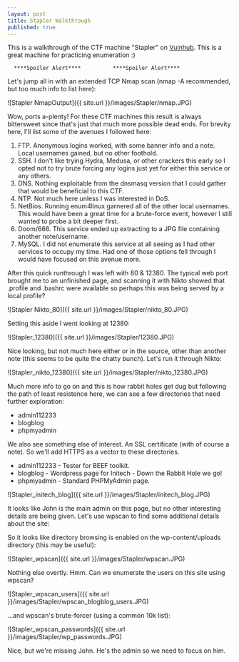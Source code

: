 ```yaml
---
layout: post
title: Stapler Walkthrough
published: true
---
```

This is a walkthrough of the CTF machine "Stapler" on [Vulnhub](https://www.vulnhub.com/entry/stapler-1,150/). This is a great machine for practicing enumeration :)


 
      ****Spoiler Alert****          ****Spoiler Alert****



Let's jump all in with an extended TCP Nmap scan (nmap -A recommended, but too much info to list here):

![Stapler NmapOutput]({{ site.url }}/images/Stapler/nmap.JPG)

Wow, ports a-plenty! For these CTF machines this result is always bittersweet since that's just that much more possible dead ends. For brevity here, I'll list some of the avenues I followed here:
	
1. FTP. Anonymous logins worked, with some banner info and a note. Local usernames gained, but no other foothold.
2. SSH. I don't like trying Hydra, Medusa, or other crackers this early so I opted not to try brute forcing any logins just yet for either this service or any others.
3. DNS. Nothing exploitable from the dnsmasq version that I could gather that would be beneficial to this CTF.
4. NTP. Not much here unless I was interested in DoS.
5. NetBios. Running enum4linux garnered all of the other local usernames. This would have been a great time for a brute-force event, however I still wanted to probe a bit deeper first.
6. Doom/666. This service ended up extracting to a JPG file containing another note/username.
7. MySQL. I did not enumerate this service at all seeing as I had other services to occupy my time. Had one of those options fell through I would have focused on this avenue more.

After this quick runthrough I was left with 80 & 12380. The typical web port brought me to an unfinished page, and scanning it with Nikto showed that .profile and .bashrc were available so perhaps this was being served by a local profile?

![Stapler Nikto_80]({{ site.url }}/images/Stapler/nikto_80.JPG)

Setting this aside I went looking at 12380:

![Stapler_12380]({{ site.url }}/images/Stapler/12380.JPG)

Nice looking, but not much here either or in the source, other than another note (this seems to be quite the chatty bunch). Let's run it through Nikto:

![Stapler_nikto_12380]({{ site.url }}/images/Stapler/nikto_12380.JPG)

Much more info to go on and this is how rabbit holes get dug but following the path of least resistence here, we can see a few directories that need further exploration:
- admin112233
- blogblog
- phpmyadmin

We also see something else of interest. An SSL certificate (with of course a note). So we'll add HTTPS as a vector to these directories.
- admin112233 - Tester for BEEF toolkit.
- blogblog - Wordpress page for Initech - Down the Rabbit Hole we go!
- phpmyadmin - Standard PHPMyAdmin page.

![Stapler_initech_blog]({{ site.url }}/images/Stapler/initech_blog.JPG)

It looks like John is the main admin on this page, but no other interesting details are being given. Let's use wpscan to find some additional details about the site:

So it looks like directory browsing is enabled on the wp-content/uploads directory (this may be useful):

![Stapler_wpscan]({{ site.url }}/images/Stapler/wpscan.JPG)

Nothing else overtly. Hmm. Can we enumerate the users on this site using wpscan?


![Stapler_wpscan_users]({{ site.url }}/images/Stapler/wpscan_blogblog_users.JPG)

...and wpscan's brute-forcer (using a common 10k list):

![Stapler_wpscan_passwords]({{ site.url }}/images/Stapler/wp_passwords.JPG)

Nice, but we're missing John. He's the admin so we need to focus on him.







